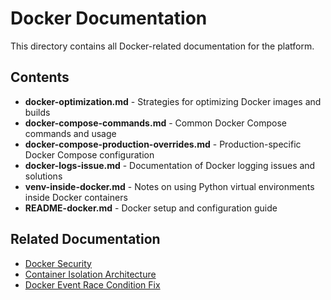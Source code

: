 # Docker Documentation

This directory contains all Docker-related documentation for the platform.

## Contents

- **docker-optimization.md** - Strategies for optimizing Docker images and builds
- **docker-compose-commands.md** - Common Docker Compose commands and usage
- **docker-compose-production-overrides.md** - Production-specific Docker Compose configuration
- **docker-logs-issue.md** - Documentation of Docker logging issues and solutions
- **venv-inside-docker.md** - Notes on using Python virtual environments inside Docker containers
- **README-docker.md** - Docker setup and configuration guide

## Related Documentation

- [Docker Security](/docs/security/docker-security.md)
- [Container Isolation Architecture](/docs/architecture/docker/)
- [Docker Event Race Condition Fix](/docs/fixes/docker-event-race-condition-fix.md)